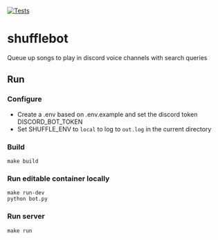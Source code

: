[![Tests](https://github.com/nathanielschutte/shufflebot/actions/workflows/test.yml/badge.svg)](https://github.com/nathanielschutte/shufflebot/actions/workflows/test.yml)

# shufflebot

Queue up songs to play in discord voice channels with search queries

## Run

### Configure
- Create a .env based on .env.example and set the discord token DISCORD_BOT_TOKEN
- Set SHUFFLE_ENV to `local` to log to `out.log` in the current directory

### Build
```
make build
```

### Run editable container locally
```
make run-dev
python bot.py
```

### Run server
```
make run
```
